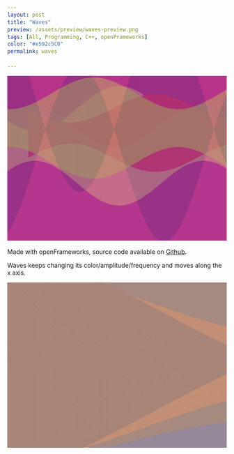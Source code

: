 ```yaml
---
layout: post
title: "Waves"
preview: /assets/preview/waves-preview.png
tags: [All, Programming, C++, openFrameworks]
color: "#e592c5C0"
permalink: waves

---
```



<p align="center">
    <img src="/assets/pattern_2.png"/>
</p>

Made with openFrameworks, source code available on [Github](https://github.com/aklevy/pattern_2).

Waves keeps changing its color/amplitude/frequency and moves along the x axis. 

<p align="center">
  <img src="/assets/pattern_2_compressed.gif"/>
</p>
